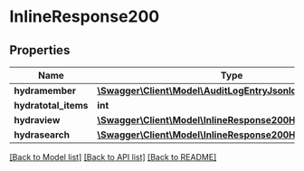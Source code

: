 # InlineResponse200

## Properties
Name | Type | Description | Notes
------------ | ------------- | ------------- | -------------
**hydramember** | [**\Swagger\Client\Model\AuditLogEntryJsonldAuditLogRead[]**](AuditLogEntryJsonldAuditLogRead.md) |  | 
**hydratotal_items** | **int** |  | [optional] 
**hydraview** | [**\Swagger\Client\Model\InlineResponse200Hydraview**](InlineResponse200Hydraview.md) |  | [optional] 
**hydrasearch** | [**\Swagger\Client\Model\InlineResponse200Hydrasearch**](InlineResponse200Hydrasearch.md) |  | [optional] 

[[Back to Model list]](../../README.md#documentation-for-models) [[Back to API list]](../../README.md#documentation-for-api-endpoints) [[Back to README]](../../README.md)

